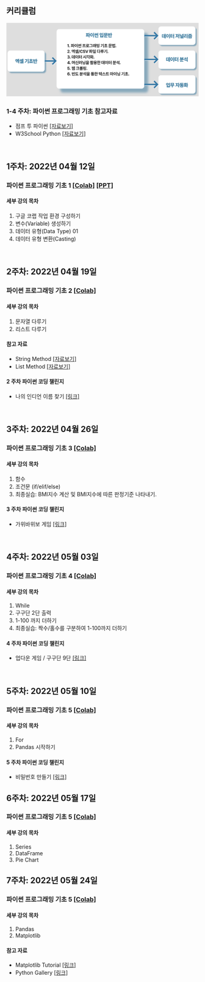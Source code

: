 ## 커리큘럼
<img src='https://github.com/Hanbi-Kim/IntroToPython/blob/main/images/cur.png?raw=true'>

### 1-4 주차: 파이썬 프로그래밍 기초 참고자료
- 점프 투 파이썬 [[자료보기]](https://wikidocs.net/book/1)
- W3School Python [[자료보기]](https://www.w3schools.com/python/default.asp)

<br>


## 1주차: 2022년 04월 12일
### 파이썬 프로그래밍 기초 1 [[Colab]](https://colab.research.google.com/drive/1PaLC5Hrd-KZGvUXZs95I_q3GL3rOXgoO?usp=sharing) [[PPT]](https://www.miricanvas.com/v/1ya5n8)
#### 세부 강의 목차
1. 구글 코랩 작업 환경 구성하기
2. 변수(Variable) 생성하기
3. 데이터 유형(Data Type) 01
4. 데이터 유형 변환(Casting)

<br>

## 2주차: 2022년 04월 19일
### 파이썬 프로그래밍 기초 2 [[Colab]](https://colab.research.google.com/drive/1qspS1irriZTECvfcvJYY2K6uZOXXeuMO?usp=sharing)
#### 세부 강의 목차
1. 문자열 다루기
2. 리스트 다루기

#### 참고 자료
- String Method [[자료보기]](https://www.w3schools.com/python/python_strings_methods.asp)
- List Method [[자료보기]](https://www.w3schools.com/python/python_lists_methods.asp)

#### 2 주차 파이썬 코딩 챌린지
- 나의 인디언 이름 찾기 [[링크]](https://colab.research.google.com/drive/1mwwjCBIGwTK0WrsvSyZMZ7eRluGiLU-K?usp=sharing)


<br>


## 3주차: 2022년 04월 26일
### 파이썬 프로그래밍 기초 3 [[Colab]](https://colab.research.google.com/drive/1pA5eLOH0EBqwWzfd13NHovXPXCoH9X8M?usp=sharing)
#### 세부 강의 목차
1. 함수
2. 조건문 (if/elif/else)
3. 최종실습: BMI지수 계산 및 BMI지수에 따른 판정기준 나타내기. 

#### 3 주차 파이썬 코딩 챌린지
- 가위바위보 게임 [[링크]](https://colab.research.google.com/drive/1_gxQ584KI2Q8yd-iOPwW92dHMvJINHd8?usp=sharing)


<br>


## 4주차: 2022년 05월 03일
### 파이썬 프로그래밍 기초 4 [[Colab]](https://colab.research.google.com/drive/1XVU4Q__xUMXJOZlPVkTI13uhqQ7KhN1y?usp=sharing)
#### 세부 강의 목차
1. While 
2. 구구단 2단 출력
3. 1-100 까지 더하기
4. 최종실습: 짝수/홀수를 구분하여 1-100까지 더하기

#### 4 주차 파이썬 코딩 챌린지
- 업다운 게임 / 구구단 9단 [[링크]](https://colab.research.google.com/drive/1ZVFDsK6hv8ROYx8ilkwIg1Bd7r4rON1_?usp=sharing)


<br>


## 5주차: 2022년 05월 10일
### 파이썬 프로그래밍 기초 5 [[Colab]](https://colab.research.google.com/drive/1JypJvDT6iZv_PZRiTtaW5HyaPvJSuyHP?usp=sharing)
#### 세부 강의 목차
1. For
2. Pandas 시작하기

#### 5 주차 파이썬 코딩 챌린지
- 비밀번호 만들기 [[링크]](https://colab.research.google.com/drive/1UndDDsKqS3JW0CZGtHDbXUeQmWFUma3g?usp=sharing)

## 6주차: 2022년 05월 17일
### 파이썬 프로그래밍 기초 5 [[Colab]](https://colab.research.google.com/drive/1XQ5t5YkloqqU7jfQNi-WEjPZlfDG74pp?usp=sharing)
#### 세부 강의 목차
1. Series
2. DataFrame 
3. Pie Chart


## 7주차: 2022년 05월 24일
### 파이썬 프로그래밍 기초 5 [[Colab]](https://colab.research.google.com/drive/1fH_DlLvkp1tCW5oDH2K3Zp58_KSnwsw1?usp=sharing)
#### 세부 강의 목차
1. Pandas
2. Matplotlib 

#### 참고 자료
- Matplotlib Tutorial [[링크]](https://matplotlib.org/3.5.0/plot_types/index.html)
- Python Gallery [[링크]](https://www.python-graph-gallery.com/)
